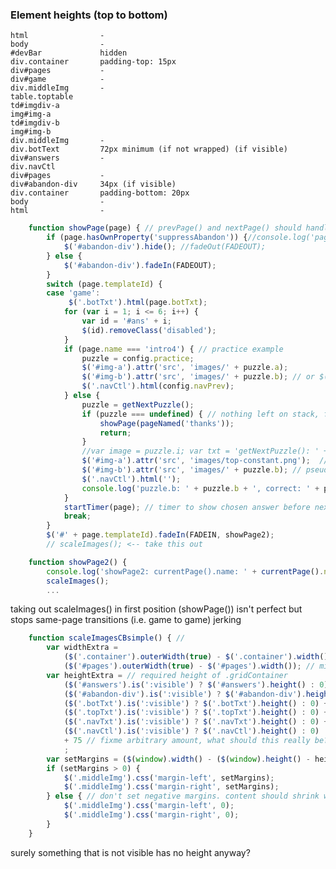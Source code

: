 ### Element heights (top to bottom)

    html                -
    body                -
    #devBar             hidden
    div.container       padding-top: 15px
    div#pages           -
    div#game            -
    div.middleImg       -
    table.toptable      
    td#imgdiv-a         
    img#img-a           
    td#imgdiv-b         
    img#img-b           
    div.middleImg       -
    div.botText         72px minimum (if not wrapped) (if visible)
    div#answers         -
    div.navCtl          
    div#pages           -
    div#abandon-div     34px (if visible)
    div.container       padding-bottom: 20px
    body                -
    html                -

```js
    function showPage(page) { // prevPage() and nextPage() should handle hiding current
        if (page.hasOwnProperty('suppressAbandon')) {//console.log('page.hasOwnProperty(\'suppressAbandon\')');
            $('#abandon-div').hide(); //fadeOut(FADEOUT);
        } else {
            $('#abandon-div').fadeIn(FADEOUT);
        }
        switch (page.templateId) {
        case 'game':
             $('.botTxt').html(page.botTxt);
            for (var i = 1; i <= 6; i++) {
                var id = '#ans' + i;
                $(id).removeClass('disabled');
            }
            if (page.name === 'intro4') { // practice example
                puzzle = config.practice;
                $('#img-a').attr('src', 'images/' + puzzle.a);
                $('#img-b').attr('src', 'images/' + puzzle.b); // or $('#imgdiv-b img')
                $('.navCtl').html(config.navPrev);
            } else {
                puzzle = getNextPuzzle();
                if (puzzle === undefined) { // nothing left on stack, finished all puzzles
                    showPage(pageNamed('thanks'));
                    return;
                }
                //var image = puzzle.i; var txt = 'getNextPuzzle(): ' + image; showInfo(txt); console.log(txt);
                $('#img-a').attr('src', 'images/top-constant.png');  // top-constant is t3bw2y1
                $('#img-b').attr('src', 'images/' + puzzle.b); // pseudo-random
                $('.navCtl').html('');
                console.log('puzzle.b: ' + puzzle.b + ', correct: ' + puzzle.c);
            }
            startTimer(page); // timer to show chosen answer before next, and start game timer
            break;
        }
        $('#' + page.templateId).fadeIn(FADEIN, showPage2);
        // scaleImages(); <-- take this out

    function showPage2() {
        console.log('showPage2: currentPage().name: ' + currentPage().name); // (re-)scaleImages();bind clicks
        scaleImages();
        ...
```

taking out scaleImages() in first position (showPage()) isn't perfect but stops same-page transitions (i.e. game to game) jerking

```js
    function scaleImagesCBsimple() { //
        var widthExtra =
            ($('.container').outerWidth(true) - $('.container').width()) +
            ($('#pages').outerWidth(true) - $('#pages').width()); // missing some widths?
        var heightExtra = // required height of .gridContainer
            ($('#answers').is(':visible') ? $('#answers').height() : 0) +
            ($('#abandon-div').is(':visible') ? $('#abandon-div').height() : 0) +
            ($('.botTxt').is(':visible') ? $('.botTxt').height() : 0) +
            ($('.topTxt').is(':visible') ? $('.topTxt').height() : 0) +
            ($('.navTxt').is(':visible') ? $('.navTxt').height() : 0) +
            ($('.navCtl').is(':visible') ? $('.navCtl').height() : 0)
            + 75 // fixme arbitrary amount, what should this really be?
            ;
        var setMargins = ($(window).width() - ($(window).height() - heightExtra) - widthExtra) / 2;
        if (setMargins > 0) {
            $('.middleImg').css('margin-left', setMargins);
            $('.middleImg').css('margin-right', setMargins);
        } else { // don't set negative margins. content should shrink width-wise if needed
            $('.middleImg').css('margin-left', 0);
            $('.middleImg').css('margin-right', 0);
        }
    }
```

surely something that is not visible has no height anyway?
